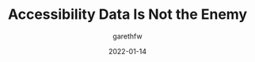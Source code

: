 ---
author: garethfw
date: 2022-01-14
permalink: false
publisher: uxdesigncc
tags:
  - accessibility
  - metrics
  - meta
target_url: https://uxdesign.cc/accessibility-data-is-not-the-enemy-9e93961b437a
title: Accessibility Data Is Not the Enemy
---